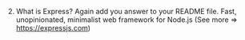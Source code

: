 2. What is Express? Again add you answer to your README file. 
Fast, unopinionated, minimalist web framework for Node.js (See more => https://expressjs.com)